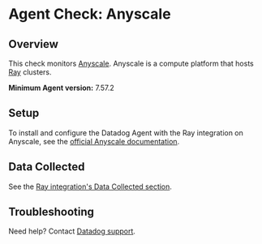 # Agent Check: Anyscale

## Overview

This check monitors [Anyscale][1]. Anyscale is a compute platform that hosts [Ray][5] clusters.

**Minimum Agent version:** 7.57.2

## Setup

To install and configure the Datadog Agent with the Ray integration on Anyscale, see the [official Anyscale documentation][6].

## Data Collected

See the [Ray integration's Data Collected section][4].

## Troubleshooting

Need help? Contact [Datadog support][3].

[1]: https://docs.anyscale.com/
[2]: /account/settings/agent/latest
[3]: https://docs.datadoghq.com/help/
[4]: https://docs.datadoghq.com/integrations/ray/?tab=host#data-collected
[5]: https://docs.ray.io/en/latest/
[6]: https://docs.anyscale.com/monitoring/datadog/
